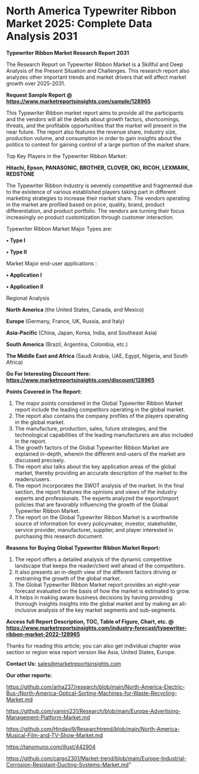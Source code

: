 # North America Typewriter Ribbon Market 2025: Complete Data Analysis 2031

<strong>Typewriter Ribbon Market Research Report 2031</strong>

The Research Report on Typewriter Ribbon Market is a Skillful and Deep Analysis of the Present Situation and Challenges. This research report also analyzes other important trends and market drivers that will affect market growth over 2025-2031.

<strong>Request Sample Report @ <a href=https://www.marketreportsinsights.com/sample/128965>https://www.marketreportsinsights.com/sample/128965</a></strong>

This Typewriter Ribbon market report aims to provide all the participants and the vendors will all the details about growth factors, shortcomings, threats, and the profitable opportunities that the market will present in the near future. The report also features the revenue share, industry size, production volume, and consumption in order to gain insights about the politics to contest for gaining control of a large portion of the market share.

Top Key Players in the Typewriter Ribbon Market:

<strong>Hitachi, Epson, PANASONIC, BROTHER, CLOVER, OKI, RICOH, LEXMARK, REDSTONE</strong>

The Typewriter Ribbon Industry is severely competitive and fragmented due to the existence of various established players taking part in different marketing strategies to increase their market share. The vendors operating in the market are profiled based on price, quality, brand, product differentiation, and product portfolio. The vendors are turning their focus increasingly on product customization through customer interaction.

Typewriter Ribbon Market Major Types are:

<strong>• Type I

• Type II</strong>

Market Major end-user applications :

<strong>• Application I

• Application II</strong>

Regional Analysis

</u><strong><b>North America</b></strong> (the United States, Canada, and Mexico)

<strong><b>Europe </b></strong>(Germany, France, UK, Russia, and Italy)

<strong><b>Asia-Pacific</b></strong> (China, Japan, Korea, India, and Southeast Asia)

<strong><b>South America</b></strong> (Brazil, Argentina, Colombia, etc.)

<strong><b>The Middle East and Africa</b></strong> (Saudi Arabia, UAE, Egypt, Nigeria, and South Africa)

<strong>Go For Interesting Discount Here: <a href=https://www.marketreportsinsights.com/discount/128965>https://www.marketreportsinsights.com/discount/128965</a></strong>

<strong>Points Covered in The Report:</strong>
<ol>
  <li>The major points considered in the Global Typewriter Ribbon Market report include the leading competitors operating in the global market.</li>
  <li>The report also contains the company profiles of the players operating in the global market.</li>
  <li>The manufacture, production, sales, future strategies, and the technological capabilities of the leading manufacturers are also included in the report.</li>
  <li>The growth factors of the Global Typewriter Ribbon Market are explained in-depth, wherein the different end-users of the market are discussed precisely.</li>
  <li>The report also talks about the key application areas of the global market, thereby providing an accurate description of the market to the readers/users.</li>
  <li>The report incorporates the SWOT analysis of the market. In the final section, the report features the opinions and views of the industry experts and professionals. The experts analyzed the export/import policies that are favorably influencing the growth of the Global Typewriter Ribbon Market.</li>
  <li>The report on the Global Typewriter Ribbon Market is a worthwhile source of information for every policymaker, investor, stakeholder, service provider, manufacturer, supplier, and player interested in purchasing this research document.</li>
</ol>
<strong>Reasons for Buying Global Typewriter Ribbon Market Report:</strong>

<ol>
  <li>The report offers a detailed analysis of the dynamic competitive landscape that keeps the reader/client well ahead of the competitors.</li>
  <li>It also presents an in-depth view of the different factors driving or restraining the growth of the global market.</li>
  <li>The Global Typewriter Ribbon Market report provides an eight-year forecast evaluated on the basis of how the market is estimated to grow.</li>
  <li>It helps in making aware business decisions by having providing thorough insights insights into the global market and by making an all-inclusive analysis of the key market segments and sub-segments.</li>
</ol>
<strong>Access full Report Description, TOC, Table of Figure, Chart, etc. @ <a href=https://www.marketreportsinsights.com/industry-forecast/typewriter-ribbon-market-2022-128965>https://www.marketreportsinsights.com/industry-forecast/typewriter-ribbon-market-2022-128965</a></strong>


Thanks for reading this article; you can also get individual chapter wise section or region wise report version like Asia, United States, Europe.

<strong>Contact Us:</strong>
sales@marketreportsinsights.com

<strong>Our other reports:</strong>

<a href=https://github.com/arha237/research/blob/main/North-America-Electric-Bus-/North-America-Optical-Sorting-Machines-for-Waste-Recycling-Market.md>https://github.com/arha237/research/blob/main/North-America-Electric-Bus-/North-America-Optical-Sorting-Machines-for-Waste-Recycling-Market.md</a>

<a href=https://github.com/yamini231/Research/blob/main/Europe-Advertising-Management-Platform-Market.md>https://github.com/yamini231/Research/blob/main/Europe-Advertising-Management-Platform-Market.md</a>

<a href=https://github.com/Hindavi9/Researchtrend/blob/main/North-America-Musical-Film-and-TV-Show-Market.md>https://github.com/Hindavi9/Researchtrend/blob/main/North-America-Musical-Film-and-TV-Show-Market.md</a>

<a href=https://tanomuno.com/illust/442904>https://tanomuno.com/illust/442904</a>

<a href=https://github.com/cargo2301/Market-trend/blob/main/Europe-Industrial-Corrosion-Resistant-Ducting-Systems-Market.md>https://github.com/cargo2301/Market-trend/blob/main/Europe-Industrial-Corrosion-Resistant-Ducting-Systems-Market.md</a>"

